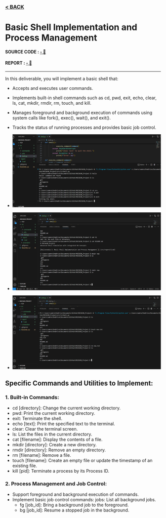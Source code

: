 ### [< BACK ](/README.md) 
# Basic Shell Implementation and Process Management 

####  SOURCE CODE : [ - :file_folder: ](../src/1/) 

#### REPORT : [  - :notebook_with_decorative_cover: ](../doc/1.pdf)
---
In this deliverable, you will implement a basic shell that: 

-  Accepts and executes user commands. 
- Implements built-in shell commands such as cd, pwd, exit, echo, clear, ls, cat, mkdir, rmdir, rm, touch, and kill. 
- Manages foreground and background execution of commands using system calls like fork(), exec(), wait(), and exit(). 
- Tracks the status of running processes and provides basic job control. 

-  ![Evidence 1](/screenshot/1/Capture-1.PNG)
-  ![Evidence 2](/screenshot/1/Capture-2.PNG)
-  ![Evidence 3](/screenshot/1/Capture-3.PNG)



## Specific Commands and Utilities to Implement: 


### 1. Built-in Commands: 
- cd [directory]: Change the current working directory. 
- pwd: Print the current working directory. 
- exit: Terminate the shell. 
- echo [text]: Print the specified text to the terminal. 
- clear: Clear the terminal screen. 
- ls: List the files in the current directory. 
- cat [filename]: Display the contents of a file. 
- mkdir [directory]: Create a new directory. 
- rmdir [directory]: Remove an empty directory. 
- rm [filename]: Remove a file. 
- touch [filename]: Create an empty file or update the timestamp of an existing file. 
- kill [pid]: Terminate a process by its Process ID. 


### 2. Process Management and Job Control: 
- Support foreground and background execution of commands. 
- Implement basic job control commands: 
jobs: List all background jobs. 
    - fg [job_id]: Bring a background job to the foreground. 
    - bg [job_id]: Resume a stopped job in the background. 